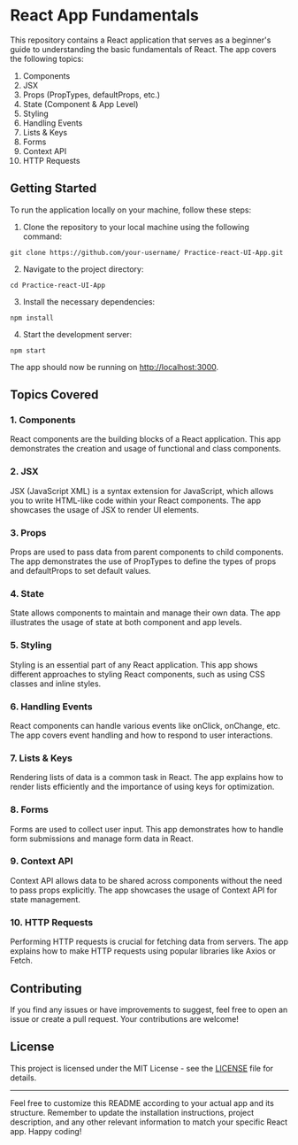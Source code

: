 
# React App Fundamentals

This repository contains a React application that serves as a beginner's guide to understanding the basic fundamentals of React. The app covers the following topics:

1. Components
2. JSX
3. Props (PropTypes, defaultProps, etc.)
4. State (Component & App Level)
5. Styling
6. Handling Events
7. Lists & Keys
8. Forms
9. Context API
10. HTTP Requests

## Getting Started

To run the application locally on your machine, follow these steps:

1. Clone the repository to your local machine using the following command:

```
git clone https://github.com/your-username/ Practice-react-UI-App.git
```

2. Navigate to the project directory:

```
cd Practice-react-UI-App
```

3. Install the necessary dependencies:

```
npm install
```

4. Start the development server:

```
npm start
```

The app should now be running on [http://localhost:3000](http://localhost:3000).

## Topics Covered

### 1. Components

React components are the building blocks of a React application. This app demonstrates the creation and usage of functional and class components.

### 2. JSX

JSX (JavaScript XML) is a syntax extension for JavaScript, which allows you to write HTML-like code within your React components. The app showcases the usage of JSX to render UI elements.

### 3. Props

Props are used to pass data from parent components to child components. The app demonstrates the use of PropTypes to define the types of props and defaultProps to set default values.

### 4. State

State allows components to maintain and manage their own data. The app illustrates the usage of state at both component and app levels.

### 5. Styling

Styling is an essential part of any React application. This app shows different approaches to styling React components, such as using CSS classes and inline styles.

### 6. Handling Events

React components can handle various events like onClick, onChange, etc. The app covers event handling and how to respond to user interactions.

### 7. Lists & Keys

Rendering lists of data is a common task in React. The app explains how to render lists efficiently and the importance of using keys for optimization.

### 8. Forms

Forms are used to collect user input. This app demonstrates how to handle form submissions and manage form data in React.

### 9. Context API

Context API allows data to be shared across components without the need to pass props explicitly. The app showcases the usage of Context API for state management.

### 10. HTTP Requests

Performing HTTP requests is crucial for fetching data from servers. The app explains how to make HTTP requests using popular libraries like Axios or Fetch.

## Contributing

If you find any issues or have improvements to suggest, feel free to open an issue or create a pull request. Your contributions are welcome!

## License

This project is licensed under the MIT License - see the [LICENSE](LICENSE) file for details.

---

Feel free to customize this README according to your actual app and its structure. Remember to update the installation instructions, project description, and any other relevant information to match your specific React app. Happy coding!
